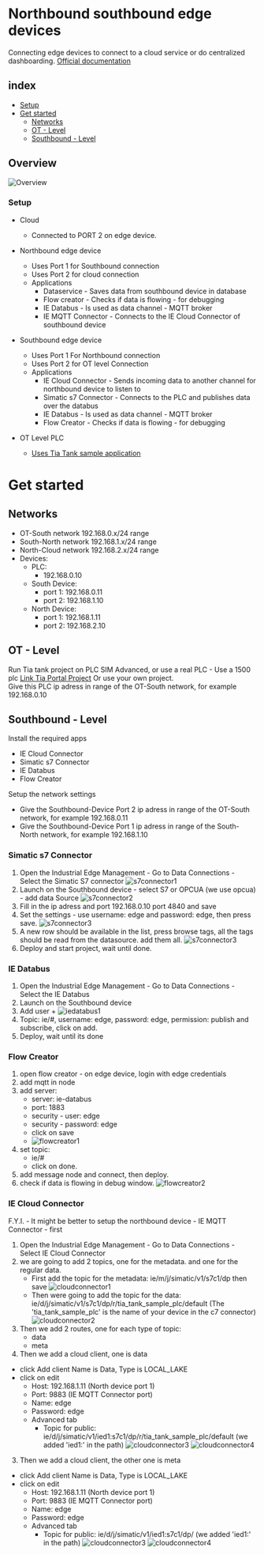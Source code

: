 # Northbound southbound edge devices
Connecting edge devices to connect to a cloud service or do centralized dashboarding.
[Official documentation](https://github.com/industrial-edge/Shopfloor-to-Cloud-Connectivity#network-architecture)

## index

* [Setup](#Setup)
* [Get started](#Get-started)
    * [Networks](#Networks)
    * [OT - Level](#OT---Level)
    * [Southbound - Level](#Southbound---Level)  

## Overview
![Overview](files/northBoundSouthbound.jpg)


### Setup

- Cloud
  - Connected to PORT 2 on edge device.

- Northbound edge device
  - Uses Port 1 for Southbound connection
  - Uses Port 2 for cloud connection
  - Applications
    - Dataservice - Saves data from southbound device in database      
    - Flow creator - Checks if data is flowing - for debugging      
    - IE Databus - Is used as data channel - MQTT broker      
    - IE MQTT Connector - Connects to the IE Cloud Connector of southbound device
      

- Southbound edge device
  - Uses Port 1 For Northbound connection
  - Uses Port 2 for OT level Connection
  - Applications    
    - IE Cloud Connector - Sends incoming data to another channel for northbound device to listen to    
    - Simatic s7 Connector - Connects to the PLC and publishes data over the databus
    - IE Databus  - Is used as data channel - MQTT broker      
    - Flow Creator - Checks if data is flowing - for debugging
      
- OT Level PLC
  - [Uses Tia Tank sample application](https://github.com/industrial-edge/miscellaneous#tank-application)

# Get started

## Networks
  - OT-South network 192.168.0.x/24 range
  - South-North network 192.168.1.x/24 range
  - North-Cloud network 192.168.2.x/24 range
  - Devices:
    - PLC: 
      - 192.168.0.10
    - South Device: 
      - port 1: 192.168.0.11
      - port 2: 192.168.1.10
    - North Device:
      - port 1: 192.168.1.11
      - port 2: 192.168.2.10 

## OT - Level
  Run Tia tank project on PLC SIM Advanced, or use a real PLC - Use a 1500 plc [Link Tia Portal Project](https://github.com/industrial-edge/miscellaneous#tank-application)  Or use your own project.  
  Give this PLC ip adress in range of the OT-South network, for example 192.168.0.10

## Southbound - Level
Install the required apps
- IE Cloud Connector 
- Simatic s7 Connector 
- IE Databus 
- Flow Creator 

Setup the network settings
  - Give the Southbound-Device Port 2 ip adress in range of the OT-South network, for example 192.168.0.11
  - Give the Southbound-Device Port 1 ip adress in range of the South-North network, for example 192.168.1.10

### Simatic s7 Connector
1. Open the Industrial Edge Management - Go to Data Connections - Select the Simatic S7 connector
![s7connector1](files/southbound-s7-connector-1.JPG)
2. Launch on the Southbound device - select S7 or OPCUA (we use opcua) - add data Source 
![s7connector2](files/southbound-s7-connector-2-add-opcua.JPG)
3. Fill in the ip adress and port 192.168.0.10 port 4840 and save
4. Set the settings - use username: edge and password: edge, then press save.
![s7connector3](files/southbound-s7-connector-3-settings.JPG)
5. A new row should be available in the list, press browse tags, all the tags should be read from the datasource. add them all.
![s7connector3](files/southbound-s7-connector-4-browse.JPG)
6. Deploy and start project, wait until done.

### IE Databus
1. Open the Industrial Edge Management - Go to Data Connections - Select the IE Databus
2. Launch on the Southbound device 
3. Add user + 
![iedatabus1](files/southbound-ie-databus-1.JPG)
4. Topic: ie/#, username: edge, password: edge, permission: publish and subscribe, click on add.
5. Deploy, wait until its done

### Flow Creator
1. open flow creator - on edge device, login with edge credentials 
2. add mqtt in node
3. add server: 
    - server: ie-databus
    - port: 1883
    - security - user: edge
    - security - password: edge
    - click on save
    - ![flowcreator1](files/southbound-ie-databus-2.JPG)
4. set topic:
    - ie/#
    - click on done.
5. add message node and connect, then deploy.
6. check if data is flowing in debug window.
![flowcreator2](files/southbound-ie-databus-3.JPG)

### IE Cloud Connector
F.Y.I. - It might be better to setup the northbound device - IE MQTT Connector - first

1. Open the Industrial Edge Management - Go to Data Connections - Select IE Cloud Connector
2. we are going to add 2 topics, one for the metadata. and one for the regular data.
   - First add the topic for the metadata: ie/m/j/simatic/v1/s7c1/dp then save
![cloudconnector1](files/southbound-ie-CloudConnector-1.JPG)
   - Then were going to add the topic for the data: ie/d/j/simatic/v1/s7c1/dp/r/tia_tank_sample_plc/default (The 'tia_tank_sample_plc' is the name of your device in the c7 connector)
![cloudconnector2](files/southbound-ie-CloudConnector-2.JPG)
2. Then we add 2 routes, one for each type of topic:
   - data
   - meta
3. Then we add a cloud client, one is data
  - click Add client Name is Data, Type is LOCAL_LAKE
  - click on edit
    - Host: 192.168.1.11 (North device port 1)
    - Port: 9883 (IE MQTT Connector port)
    - Name: edge
    - Password: edge
    - Advanced tab
      - Topic for public: ie/d/j/simatic/v1/ied1:s7c1/dp/r/tia_tank_sample_plc/default (we added 'ied1:' in the path)
![cloudconnector3](files/southbound-ie-CloudConnector-3.JPG)
![cloudconnector4](files/southbound-ie-CloudConnector-4.JPG)
3. Then we add a cloud client, the other one is meta
  - click Add client Name is Data, Type is LOCAL_LAKE
  - click on edit
    - Host: 192.168.1.11 (North device port 1)
    - Port: 9883 (IE MQTT Connector port)
    - Name: edge
    - Password: edge
    - Advanced tab
      - Topic for public: ie/d/j/simatic/v1/ied1:s7c1/dp/ (we added 'ied1:' in the path)
![cloudconnector3](files/southbound-ie-CloudConnector-5.JPG)
![cloudconnector4](files/southbound-ie-CloudConnector-6.JPG)
